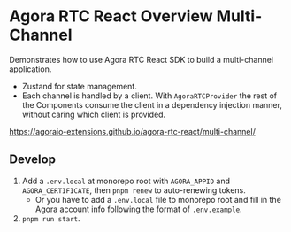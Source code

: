 # Agora RTC React Overview Multi-Channel

Demonstrates how to use Agora RTC React SDK to build a multi-channel application.

- Zustand for state management.
- Each channel is handled by a client. With `AgoraRTCProvider` the rest of the Components consume the client in a dependency injection manner, without caring which client is provided.

<https://agoraio-extensions.github.io/agora-rtc-react/multi-channel/>

## Develop

1. Add a `.env.local` at monorepo root with `AGORA_APPID` and `AGORA_CERTIFICATE`, then `pnpm renew` to auto-renewing tokens.
   - Or you have to add a `.env.local` file to monorepo root and fill in the Agora account info following the format of `.env.example`.
2. `pnpm run start`.
